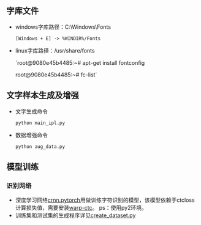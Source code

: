 ## 字库文件 ##
- windows字库路径：C:\Windows\Fonts

    `[Windows + E] -> %WINDIR%/Fonts`

- linux字库路径：/usr/share/fonts

    `root@9080e45b4485:~# apt-get install  fontconfig 

	root@9080e45b4485:~# fc-list`

## 文字样本生成及增强 ##
- 文字生成命令

    `python main_ipl.py`

- 数据增强命令

    `python aug_data.py`

## 模型训练 ##

### 识别网络 ###

- 深度学习网络[crnn.pytorch](https://github.com/meijieru/crnn.pytorch)用做训练字符识别的模型，该模型依赖于ctcloss计算损失值，需要安装[warp-ctc](https://github.com/SeanNaren/warp-ctc)。  ps：使用py2环境。
- 训练集和测试集的生成程序详见[create_dataset.py](https://github.com/bgshih/crnn/blob/master/tool/create_dataset.py)